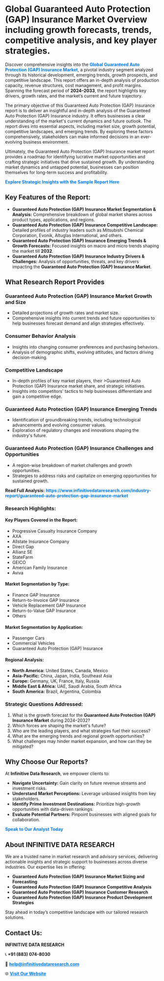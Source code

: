 <h1>Global Guaranteed Auto Protection (GAP) Insurance Market Overview including growth forecasts, trends, competitive analysis, and key player strategies.</h1>
<p>
Discover comprehensive insights into the 
<a href="https://www.infinitivedataresearch.com/industry-report/guaranteed-auto-protection-gap-insurance-market" rel="dofollow" style="color: #007BFF; text-decoration: none;"><strong>Global Guaranteed Auto Protection (GAP) Insurance Market</strong></a>, a pivotal industry segment analyzed through its historical development, emerging trends, growth prospects, and competitive landscape. This report offers an in-depth analysis of production capacity, revenue structures, cost management, and profit margins. Spanning the forecast period of <strong>2024–2033</strong>, the report highlights key drivers, growth rates, and the market’s current and future trajectory.
</p>
<p>
The primary objective of this Guaranteed Auto Protection (GAP) Insurance report is to deliver an insightful and in-depth analysis of the Guaranteed Auto Protection (GAP) Insurance industry. It offers businesses a clear understanding of the market's current dynamics and future outlook. The report dives into essential aspects, including market size, growth potential, competitive landscapes, and emerging trends. By exploring these factors comprehensively, stakeholders can make informed decisions in an ever-evolving business environment.
</p>
<p>
Ultimately, the Guaranteed Auto Protection (GAP) Insurance market report provides a roadmap for identifying lucrative market opportunities and crafting strategic initiatives that drive sustained growth. By understanding market dynamics and untapped potential, businesses can position themselves for long-term success and profitability.
</p>
<p>
<a href="https://www.infinitivedataresearch.com/request-sample/reportId=102637" style="color: #007BFF; text-decoration: none;"><strong>Explore Strategic Insights with the Sample Report Here</strong></a>
</p>

<h2>Key Features of the Report:</h2>
<ul>
<li><strong>Guaranteed Auto Protection (GAP) Insurance Market Segmentation & Analysis:</strong> Comprehensive breakdown of global market shares across product types, applications, and regions.</li>
<li><strong>Guaranteed Auto Protection (GAP) Insurance Competitive Landscape:</strong> Detailed profiles of industry leaders such as Mitsubishi Chemical Corporation, Evonik, Altuglas International, and others.</li>
<li><strong>Guaranteed Auto Protection (GAP) Insurance Emerging Trends & Growth Forecasts:</strong> Focused insights on macro and micro trends shaping the market till <strong>2032</strong>.</li>
<li><strong>Guaranteed Auto Protection (GAP) Insurance Industry Drivers & Challenges:</strong> Analysis of opportunities, threats, and key drivers impacting the <strong>Guaranteed Auto Protection (GAP) Insurance Market</strong>.</li>
</ul>

<h2>What Research Report Provides</h2>
<h3>Guaranteed Auto Protection (GAP) Insurance Market Growth and Size</h3>
<ul>
<li>Detailed projections of growth rates and market size.</li>
<li>Comprehensive insights into current trends and future opportunities to help businesses forecast demand and align strategies effectively.</li>
</ul>

<h3>Consumer Behavior Analysis</h3>
<ul>
<li>Insights into changing consumer preferences and purchasing behaviors.</li>
<li>Analysis of demographic shifts, evolving attitudes, and factors driving decision-making.</li>
</ul>

<h3>Competitive Landscape</h3>
<ul>
<li>In-depth profiles of key market players, their >Guaranteed Auto Protection (GAP) Insurance market share, and strategic initiatives.</li>
<li>Insights into competitors' tactics to help businesses differentiate and gain a competitive edge.</li>
</ul>

<h3>Guaranteed Auto Protection (GAP) Insurance Emerging Trends</h3>
<ul>
<li>Identification of groundbreaking trends, including technological advancements and evolving consumer values.</li>
<li>Exploration of regulatory changes and innovations shaping the industry's future.</li>
</ul>

<h3>Guaranteed Auto Protection (GAP) Insurance Challenges and Opportunities</h3>
<ul>
<li>A region-wise breakdown of market challenges and growth opportunities.</li>
<li>Strategies to address risks and capitalize on emerging opportunities for sustained growth.</li>
</ul>
<p><strong>Read Full Analysis:</strong> <a href="https://www.infinitivedataresearch.com/industry-report/guaranteed-auto-protection-gap-insurance-market" rel="dofollow" style="color: #007BFF; text-decoration: none;"><strong>https://www.infinitivedataresearch.com/industry-report/guaranteed-auto-protection-gap-insurance-market</strong></a></p>
<h3>Research Highlights:</h3>
<h4>Key Players Covered in the Report:</h4>
<ul><li>Progressive Casualty Insurance Company</li><li>AXA</li><li>Allstate Insurance Company</li><li>Direct Gap</li><li>Allianz SE</li><li>StateFarm</li><li>GEICO</li><li>American Family Insurance</li><li>Aviva</li></ul>
<h4>Market Segmentation by Type:</h4>
<ul><li>Finance GAP Insurance</li><li>Return-to-Invoice GAP Insurance</li><li>Vehicle Replacement GAP Insurance</li><li>Return-to-Value GAP Insurance</li><li>Others</li></ul>
<h4>Market Segmentation by Application:</h4>
<ul><li>Passenger Cars</li><li>Commercial Vehicles</li><li>Guaranteed Auto Protection (GAP) Insurance</li></ul>

<h4>Regional Analysis:</h4>
<ul>
<li><strong>North America:</strong> United States, Canada, Mexico</li>
<li><strong>Asia-Pacific:</strong> China, Japan, India, Southeast Asia</li>
<li><strong>Europe:</strong> Germany, UK, France, Italy, Russia</li>
<li><strong>Middle East & Africa:</strong> UAE, Saudi Arabia, South Africa</li>
<li><strong>South America:</strong> Brazil, Argentina, Colombia</li>
</ul>

<h3>Strategic Questions Addressed:</h3>
<ol>
<li>What is the growth forecast for the <strong>Guaranteed Auto Protection (GAP) Insurance Market</strong> during 2024–2032?</li>
<li>Which forces are shaping the market's future?</li>
<li>Who are the leading players, and what strategies fuel their success?</li>
<li>What are the emerging trends and regional growth opportunities?</li>
<li>What challenges may hinder market expansion, and how can they be mitigated?</li>
</ol>

<h2>Why Choose Our Reports?</h2>
<p>At <strong>Infinitive Data Research</strong>, we empower clients to:</p>
<ul>
<li><strong>Navigate Uncertainty:</strong> Gain clarity on future revenue streams and investment risks.</li>
<li><strong>Understand Market Perceptions:</strong> Leverage unbiased insights from key stakeholders.</li>
<li><strong>Identify Prime Investment Destinations:</strong> Prioritize high-growth opportunities with data-driven rankings.</li>
<li><strong>Evaluate Potential Partners:</strong> Pinpoint businesses with aligned goals for collaboration.</li>
</ul>
<p><a href="https://www.infinitivedataresearch.com/industry-report/guaranteed-auto-protection-gap-insurance-market" rel="dofollow" style="color: #007BFF; text-decoration: none;"><strong>Speak to Our Analyst Today</strong></a></p>

<h2>About INFINITIVE DATA RESEARCH</h2>
<p>We are a trusted name in market research and advisory services, delivering actionable insights and strategic support to businesses across diverse industries. Our expertise lies in offering:</p>
<ul>
<li><strong>Guaranteed Auto Protection (GAP) Insurance Market Sizing and Forecasting</strong></li>
<li><strong>Guaranteed Auto Protection (GAP) Insurance Competitive Analysis</strong></li>
<li><strong>Guaranteed Auto Protection (GAP) Insurance Customer Research</strong></li>
<li><strong>Guaranteed Auto Protection (GAP) Insurance Product Development Strategies</strong></li>
</ul>
<p>Stay ahead in today’s competitive landscape with our tailored research solutions.</p>

<h2>Contact Us:</h2>
<p><strong>INFINITIVE DATA RESEARCH</strong></p>
<p>📞 <strong>+91 (883) 074-8030</strong></p>
<p>📧 <strong><a href="mailto:help@infinitivedataresearch.com" style="color: #007BFF;">help@infinitivedataresearch.com</a></strong></p>
<p>🌐 <strong><a href="https://www.infinitivedataresearch.com" rel="dofollow" style="color: #007BFF;">Visit Our Website</a></strong></p>